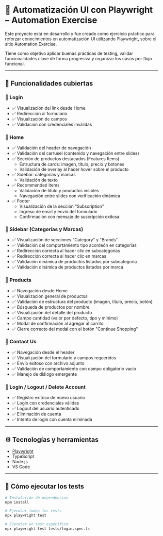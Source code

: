 # 🧪 Automatización UI con Playwright – Automation Exercise

Este proyecto está en desarrollo y fue creado como ejercicio práctico para reforzar conocimientos en automatización UI utilizando Playwright, sobre el sitio Automation Exercise.

Tiene como objetivo aplicar buenas prácticas de testing, validar funcionalidades clave de forma progresiva y organizar los casos por flujo funcional.

---

## 🎯 Funcionalidades cubiertas

### 🔹 Login
- ✅ Visualización del link desde Home
- ✅ Redirección al formulario
- ✅ Visualización de campos
- ✅ Validación con credenciales inválidas

### 🔹 Home
- ✅ Validación del header de navegación
- ✅ Validación del carrusel (contenido y navegación entre slides)
- ✅ Sección de productos destacados (Features Items)
  - Estructura de cards: imagen, título, precio y botones
  - Validación de overlay al hacer hover sobre el producto
- ✅ Sidebar: categorías y marcas
  - Validación de texto
- ✅ Recommended Items
  - Validación de título y productos visibles
  - Navegación entre slides con verificación dinámica
- ✅ Footer
  - Visualización de la sección "Subscription"
  - Ingreso de email y envío del formulario
  - Confirmación con mensaje de suscripción exitosa

### 🔹 Sidebar (Categorías y Marcas)
- ✅ Visualización de secciones "Category" y "Brands"
- ✅ Validación del comportamiento tipo acordeón en categorías
- ✅ Redirección correcta al hacer clic en subcategorías
- ✅ Redirección correcta al hacer clic en marcas
- ✅ Validación dinámica de productos listados por subcategoría
- ✅ Validación dinámica de productos listados por marca

### 🔹 Products
- ✅ Navegación desde Home
- ✅ Visualización general de productos
- ✅ Validación de estructura del producto (imagen, título, precio, botón)
- ✅ Búsqueda de productos por nombre
- ✅ Visualización del detalle del producto
- ✅ Campo cantidad (valor por defecto, tipo y mínimo)
- ✅ Modal de confirmación al agregar al carrito
- ✅ Cierre correcto del modal con el botón "Continue Shopping"

### 🔹 Contact Us
- ✅ Navegación desde el header
- ✅ Visualización del formulario y campos requeridos
- ✅ Envío exitoso con archivo adjunto
- ✅ Validación de comportamiento con campo obligatorio vacío
- ✅ Manejo de diálogo emergente

### 🔹 Login / Logout / Delete Account
- ✅ Registro exitoso de nuevo usuario
- ✅ Login con credenciales válidas
- ✅ Logout del usuario autenticado
- ✅ Eliminación de cuenta 
- ✅ Intento de login con cuenta eliminada 

---

## ⚙️ Tecnologías y herramientas

- [Playwright](https://playwright.dev/)
- TypeScript
- Node.js
- VS Code

---

## 🚀 Cómo ejecutar los tests

```bash
# Instalación de dependencias
npm install

# Ejecutar todos los tests
npx playwright test

# Ejecutar un test específico
npx playwright test tests/login.spec.ts
